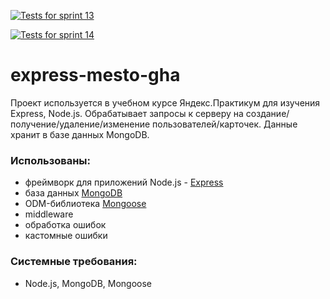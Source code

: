 [![Tests for sprint 13](https://github.com/alexey-saharov/express-mesto-gha/actions/workflows/tests-13-sprint.yml/badge.svg)](https://github.com/alexey-saharov/express-mesto-gha/actions/workflows/tests-13-sprint.yml)

[![Tests for sprint 14](https://github.com/alexey-saharov/express-mesto-gha/actions/workflows/tests-14-sprint.yml/badge.svg)](https://github.com/alexey-saharov/express-mesto-gha/actions/workflows/tests-14-sprint.yml)

# express-mesto-gha

Проект используется в учебном курсе Яндекс.Практикум для изучения Express, Node.js.
Обрабатывает запросы к серверу на создание/получение/удаление/изменение пользователей/карточек.
Данные хранит в базе данных MongoDB.

### Использованы:

* фреймворк для приложений Node.js - [Express](https://expressjs.com/)
* база данных [MongoDB](https://www.mongodb.com/)
* ODM-библиотека [Mongoose](https://mongoosejs.com/)
* middleware
* обработка ошибок
* кастомные ошибки

### Системные требования:
* Node.js, MongoDB, Mongoose
